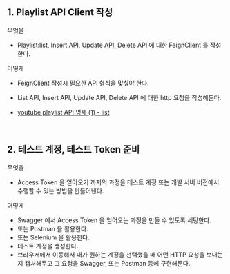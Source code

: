 
## 1. Playlist API Client 작성
무엇을
- Playlist:list, Insert API, Update API, Delete API 에 대한 FeignClient 를 작성한다.

어떻게
- FeignClient 작성시 필요한 API 형식을 맞춰야 한다.
- List API, Insert API, Update API, Delete API 에 대한 http 요청을 작성해둔다.

- [youtube playlist API 명세 (1) - list](https://velog.io/@qpwoeiworker/youtube-playlist-API-%EB%AA%85%EC%84%B8-1-list)

<br/>



## 2. 테스트 계정, 테스트 Token 준비 

무엇을 

- Access Token 을 얻어오기 까지의 과정을 테스트 계정 또는 개발 서버 버전에서 수행할 수 있는 방법을 만들어낸다.

어떻게

- Swagger 에서 Access Token 을 얻어오는 과정을 만들 수 있도록 세팅한다.
- 또는 Postman 을 활용한다.
- 또는 Selenium 을 활용한다.
- 테스트 계정을 생성한다.
- 브라우저에서 이동해서 내가 원하는 계정을 선택했을 때 어떤 HTTP 요청을 보내는지 캡처해두고 그 요청을 Swagger, 또는 Postman 등에 구현해둔다.

